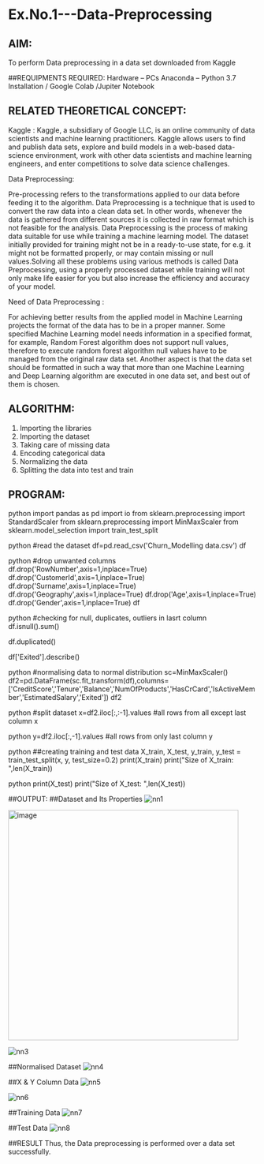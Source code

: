 # Ex.No.1---Data-Preprocessing
## AIM:

To perform Data preprocessing in a data set downloaded from Kaggle

##REQUIPMENTS REQUIRED:
Hardware – PCs
Anaconda – Python 3.7 Installation / Google Colab /Jupiter Notebook

## RELATED THEORETICAL CONCEPT:

Kaggle :
Kaggle, a subsidiary of Google LLC, is an online community of data scientists and machine learning practitioners. Kaggle allows users to find and publish data sets, explore and build models in a web-based data-science environment, work with other data scientists and machine learning engineers, and enter competitions to solve data science challenges.

Data Preprocessing:

Pre-processing refers to the transformations applied to our data before feeding it to the algorithm. Data Preprocessing is a technique that is used to convert the raw data into a clean data set. In other words, whenever the data is gathered from different sources it is collected in raw format which is not feasible for the analysis.
Data Preprocessing is the process of making data suitable for use while training a machine learning model. The dataset initially provided for training might not be in a ready-to-use state, for e.g. it might not be formatted properly, or may contain missing or null values.Solving all these problems using various methods is called Data Preprocessing, using a properly processed dataset while training will not only make life easier for you but also increase the efficiency and accuracy of your model.

Need of Data Preprocessing :

For achieving better results from the applied model in Machine Learning projects the format of the data has to be in a proper manner. Some specified Machine Learning model needs information in a specified format, for example, Random Forest algorithm does not support null values, therefore to execute random forest algorithm null values have to be managed from the original raw data set.
Another aspect is that the data set should be formatted in such a way that more than one Machine Learning and Deep Learning algorithm are executed in one data set, and best out of them is chosen.


## ALGORITHM:
1. Importing the libraries
2. Importing the dataset
3. Taking care of missing data
4. Encoding categorical data
5. Normalizing the data
6. Splitting the data into test and train

## PROGRAM:
python
import pandas as pd
import io
from sklearn.preprocessing import StandardScaler
from sklearn.preprocessing import MinMaxScaler
from sklearn.model_selection import train_test_split

python
#read the dataset
df=pd.read_csv('Churn_Modelling data.csv')
df

python
#drop unwanted columns
df.drop('RowNumber',axis=1,inplace=True)
df.drop('CustomerId',axis=1,inplace=True)
df.drop('Surname',axis=1,inplace=True)
df.drop('Geography',axis=1,inplace=True)
df.drop('Age',axis=1,inplace=True)
df.drop('Gender',axis=1,inplace=True)
df

python
#checking for null, duplicates, outliers in lasrt column
df.isnull().sum()

df.duplicated()

df['Exited'].describe()


python
#normalising data to normal distribution
sc=MinMaxScaler()
df2=pd.DataFrame(sc.fit_transform(df),columns=['CreditScore','Tenure','Balance','NumOfProducts','HasCrCard','IsActiveMember','EstimatedSalary','Exited'])
df2


python
#split dataset
x=df2.iloc[:,:-1].values #all rows from all except last column
x

python
y=df2.iloc[:,-1].values #all rows from only last column
y

python
##creating training and test data
X_train, X_test, y_train, y_test = train_test_split(x, y, test_size=0.2)
print(X_train)
print("Size of X_train: ",len(X_train))

python
print(X_test)
print("Size of X_test: ",len(X_test))

##OUTPUT:
##Dataset and Its Properties
![nn1](https://user-images.githubusercontent.com/94505585/229990709-ed819ea3-8398-4758-88fa-417056732052.jpg)

<img width="467" alt="image" src="https://user-images.githubusercontent.com/94505585/229993372-c584b5df-2a6a-443c-86fa-be47d00bab91.png">


![nn3](https://user-images.githubusercontent.com/94505585/229990856-84991772-254f-4f41-9066-6508e0713b31.jpg)

##Normalised Dataset
![nn4](https://user-images.githubusercontent.com/94505585/229991923-4904b51e-0f5f-461f-9243-8b2a5ac8c365.jpg)


##X & Y Column Data
![nn5](https://user-images.githubusercontent.com/94505585/229991849-905f60c6-a881-4891-af34-0df7ffa2c6f2.jpg)

![nn6](https://user-images.githubusercontent.com/94505585/229991210-8cd921c4-935d-41fa-83dd-94005054898e.jpg)

##Training Data 
![nn7](https://user-images.githubusercontent.com/94505585/229991382-cf7d2c31-3399-47b1-9a3b-d75d2a768519.jpg)

##Test Data
![nn8](https://user-images.githubusercontent.com/94505585/229991426-383c045a-cbeb-4959-8976-72e3cb93c1d9.jpg)

##RESULT
Thus, the Data preprocessing is performed over a data set successfully.
